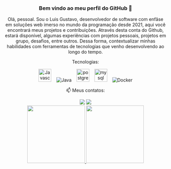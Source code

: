 <h3 align="center"> Bem vindo ao meu perfil do GitHub 👋</h3>

<div align="center"><p>
 Olá, pessoal. Sou o Luis Gustavo, desenvolvedor de software com enfâse em soluções web imerso no mundo da programação desde 2021, aqui você encontrará meus projetos e contribuições.
Através desta conta do Github, estará disponível, algumas experiências com projetos pessoais, projetos em grupo, desafios, entre outros. Dessa forma, contextualizar minhas habilidades com ferramentas de tecnologias que venho desenvolvendo ao longo do tempo.</p></div>
<p align="center" id="post-one">Tecnologias:</p>

<p align="center" id="list-tech">
<img src="https://img.icons8.com/color/48/javascript--v1.png" width="40" alt="Javascript"/>   
<img src="https://img.icons8.com/color/48/java-coffee-cup-logo--v1.png" alt="Java"/>   
<img src="https://img.icons8.com/color/48/postgreesql.png" width="40" alt="postgres"/>   
<img src="https://img.icons8.com/color/48/mysql-logo.png" width="40" alt="mysql"/>   
<img src="https://img.icons8.com/color/48/docker.png" alt="Docker"/>
</p>


<p align="center" id="post-three"> 📫 Meus contatos:</p>

<div align="center" id="contact">
<a href = "mailto:gustavodasilvajustino@hotmail.com"><img src="https://img.shields.io/badge/Gmail-D14836?style=for-the-badge&logo=gmail&logoColor=white" target="_blank"></a>
<a href="https://www.linkedin.com/in/luis-gustavorj" target="_blank"><img src="https://img.shields.io/badge/-LinkedIn-%230077B5?style=for-the-badge&logo=linkedin&logoColor=white" target="_blank"></a>  
</div>

<div align="center" id="about-github">
<a href="https://github.com/gustavojustino">
<img height="180em" src="https://github-readme-stats.vercel.app/api/top-langs/?username=gustavojustino&layout=compact&langs_count=7&theme=dracula"/>
<img height="180em" src="https://github-readme-stats.vercel.app/api?username=gustavojustino&show_icons=true&theme=dracula&include_all_commits=true&count_private=true"/>
</div>

